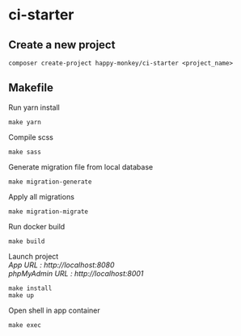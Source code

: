# ci-starter

## Create a new project

```
composer create-project happy-monkey/ci-starter <project_name>
```

## Makefile

Run yarn install
```
make yarn
```

Compile scss
```
make sass
```

Generate migration file from local database
```
make migration-generate
```

Apply all migrations
```
make migration-migrate
```

Run docker build
```
make build
```

Launch project  
_App URL : http://localhost:8080_  
_phpMyAdmin URL : http://localhost:8001_
```
make install
make up
```

Open shell in app container
```
make exec
```
